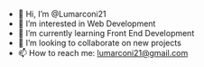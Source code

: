 - 👋 Hi, I’m @Lumarconi21
- 👀 I’m interested in Web Development
- 🌱 I’m currently learning Front End Development
- 💞️ I’m looking to collaborate on new projects
- 📫 How to reach me: lumarconi21@gmail.com

<!---
Lumarconi21/Lumarconi21 is a ✨ special ✨ repository because its `README.md` (this file) appears on your GitHub profile.
You can click the Preview link to take a look at your changes.
--->
